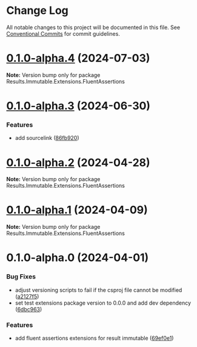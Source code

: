 # Change Log

All notable changes to this project will be documented in this file.
See [Conventional Commits](https://conventionalcommits.org) for commit guidelines.

# [0.1.0-alpha.4](https://github.com/LazyBallsZealots/Results.Immutable/compare/Results.Immutable.Extensions.FluentAssertions@0.1.0-alpha.3...Results.Immutable.Extensions.FluentAssertions@0.1.0-alpha.4) (2024-07-03)

**Note:** Version bump only for package Results.Immutable.Extensions.FluentAssertions

# [0.1.0-alpha.3](https://github.com/LazyBallsZealots/Results.Immutable/compare/Results.Immutable.Extensions.FluentAssertions@0.1.0-alpha.2...Results.Immutable.Extensions.FluentAssertions@0.1.0-alpha.3) (2024-06-30)

### Features

- add sourcelink ([86fb920](https://github.com/LazyBallsZealots/Results.Immutable/commit/86fb920d6f01db909ad0d5a1b64520a42189cb0d))

# [0.1.0-alpha.2](https://github.com/LazyBallsZealots/Results.Immutable/compare/Results.Immutable.Extensions.FluentAssertions@0.1.0-alpha.1...Results.Immutable.Extensions.FluentAssertions@0.1.0-alpha.2) (2024-04-28)

**Note:** Version bump only for package Results.Immutable.Extensions.FluentAssertions

# [0.1.0-alpha.1](https://github.com/LazyBallsZealots/Results.Immutable/compare/Results.Immutable.Extensions.FluentAssertions@0.1.0-alpha.0...Results.Immutable.Extensions.FluentAssertions@0.1.0-alpha.1) (2024-04-09)

**Note:** Version bump only for package Results.Immutable.Extensions.FluentAssertions

# 0.1.0-alpha.0 (2024-04-01)

### Bug Fixes

- adjust versioning scripts to fail if the csproj file cannot be modified ([a2127f5](https://github.com/LazyBallsZealots/Results.Immutable/commit/a2127f52bed88864c44b2d2903bce8a7980a30b5))
- set test extensions package version to 0.0.0 and add dev dependency ([6dbc963](https://github.com/LazyBallsZealots/Results.Immutable/commit/6dbc96330bef6e98d35f6dfc382f67050b3efe10))

### Features

- add fluent assertions extensions for result immutable ([69ef0e1](https://github.com/LazyBallsZealots/Results.Immutable/commit/69ef0e1ad9b1a059c09fe48153bc708e7f71c92c))
